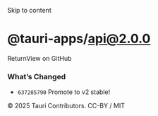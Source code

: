Skip to content
# @tauri-apps/api@2.0.0
ReturnView on GitHub
### What’s Changed
  * `637285790` Promote to v2 stable!


© 2025 Tauri Contributors. CC-BY / MIT
